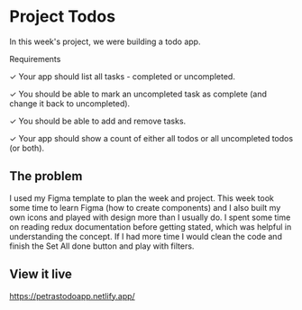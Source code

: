 # Project Todos


In this week's project, we were building a todo app.

Requirements


✓ Your app should list all tasks - completed or uncompleted.

✓ You should be able to mark an uncompleted task as complete (and change it back to uncompleted).

✓ You should be able to add and remove tasks.

✓ Your app should show a count of either all todos or all uncompleted todos (or both).

## The problem

I used my Figma template to plan the week and project. This week took some time to learn Figma (how to create components) and I also built my own icons and played with design more than I usually do.
I spent some time on reading redux documentation before getting stated, which was helpful in understanding the concept.
If I had more time I would clean the code and finish the Set All done button and play with filters.

## View it live

https://petrastodoapp.netlify.app/